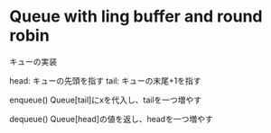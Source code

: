 # Queue with ling buffer and round robin
キューの実装

head: キューの先頭を指す
tail: キューの末尾+1を指す

enqueue()
Queue[tail]にxを代入し、tailを一つ増やす

dequeue()
Queue[head]の値を返し、headを一つ増やす
